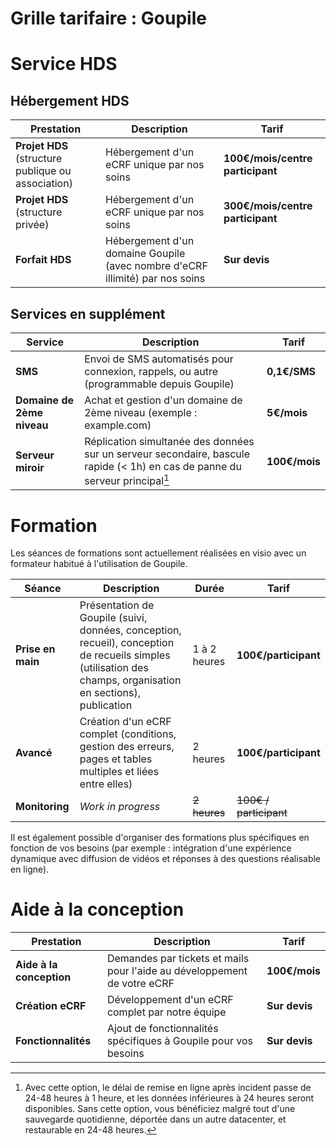 Grille tarifaire : Goupile
======

# Service HDS

## Hébergement HDS

| Prestation | Description | Tarif |
| ---------- | ----------- | ----- |
| **Projet HDS** (structure publique ou association) | Hébergement d'un eCRF unique par nos soins | **100€/mois/centre participant** |
| **Projet HDS** (structure privée) | Hébergement d'un eCRF unique par nos soins | **300€/mois/centre participant** |
| **Forfait HDS** | Hébergement d'un domaine Goupile (avec nombre d'eCRF illimité) par nos soins | **Sur devis** |

## Services en supplément

| Service | Description | Tarif |
| ------- | ----------- | ----- |
| **SMS** | Envoi de SMS automatisés pour connexion, rappels, ou autre (programmable depuis Goupile) | **0,1€/SMS** |
| **Domaine de 2ème niveau** | Achat et gestion d'un domaine de 2ème niveau (exemple : example.com) | **5€/mois** |
| **Serveur miroir** | Réplication simultanée des données sur un serveur secondaire, bascule rapide (< 1h) en cas de panne du serveur principal[^mirror] | **100€/mois** |

[^mirror]: Avec cette option, le délai de remise en ligne après incident passe de 24-48 heures à 1 heure, et les données inférieures à 24 heures seront disponibles. Sans cette option, vous bénéficiez malgré tout d'une sauvegarde quotidienne, déportée dans un autre datacenter, et restaurable en 24-48 heures.

# Formation

Les séances de formations sont actuellement réalisées en visio avec un formateur habitué à l'utilisation de Goupile.

| Séance | Description | Durée | Tarif |
| ------ | ----------- | ----- | ----- |
| **Prise en main** | Présentation de Goupile (suivi, données, conception, recueil), conception de recueils simples (utilisation des champs, organisation en sections), publication | 1 à 2 heures | **100€/participant** |
| **Avancé** | Création d'un eCRF complet (conditions, gestion des erreurs, pages et tables multiples et liées entre elles) | 2 heures | **100€/participant** |
| **Monitoring** | *Work in progress* | ~~2 heures~~ | ~~100€ / participant~~ |

Il est également possible d'organiser des formations plus spécifiques en fonction de vos besoins (par exemple : intégration d'une expérience dynamique avec diffusion de vidéos et réponses à des questions réalisable en ligne).

# Aide à la conception

| Prestation | Description | Tarif |
| ---------- | ----------- | ----- |
| **Aide à la conception** | Demandes par tickets et mails pour l'aide au développement de votre eCRF     | **100€/mois** |
| **Création eCRF**  |   Développement d'un eCRF complet par notre équipe   | **Sur devis** |
| **Fonctionnalités** | Ajout de fonctionnalités spécifiques à Goupile pour vos besoins | **Sur devis** |
